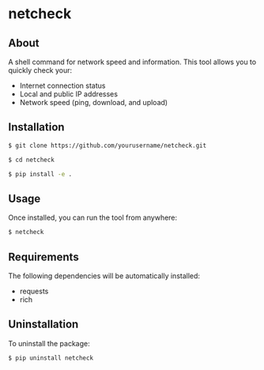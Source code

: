 # netcheck

## About

A shell command for network speed and information. This tool allows you to quickly check your:
- Internet connection status
- Local and public IP addresses
- Network speed (ping, download, and upload)

## Installation

```bash
$ git clone https://github.com/yourusername/netcheck.git
```

```bash
$ cd netcheck
```

```bash
$ pip install -e .
```

## Usage

Once installed, you can run the tool from anywhere:

```bash
$ netcheck
```

## Requirements

The following dependencies will be automatically installed:
- requests
- rich

## Uninstallation

To uninstall the package:

```bash
$ pip uninstall netcheck
``` 
